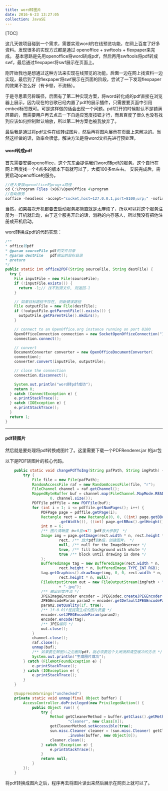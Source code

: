 ```yaml
---
title: word转图片
date: 2016-6-23 13:27:05
collection: JavaSE
---
```


[TOC]

这几天做项目碰到一个需求，需要实现word的在线预览功能，在网上百度了好多资料。发现很多的实现方式都是通过 openoffice + swftools + flexpaper来完成。 基本思路是先用openoffice将word转成pdf，然后再用swftools将pdf转成swf，最后通过flexpaper将swf展示在页面上。

刚开始我也是想通过这种方法来实现在线预览的功能。后面一边在网上找资料一边实现，最后到了用flexpaper将swf展示在页面的阶段，尝试了一下发现flexpaper的效果不怎么好（有卡顿，不流畅）。

于是寻思着另辟蹊径，后面有了第二种实现方案，将word转化成的pdf直接在浏览器上展示，因为现在的谷歌已经内置了pdf的展示插件，只需要要页面中引用embed标签既可。可是这样做的话会出现一个问题。pdf打开的时候默认不是铺满屏幕的，而需要用户再去点击一下自适应宽度按钮才行，而且百度了很久也没有找到应该如何控制默认缩放，所以第二种方案也被我放弃了。

最后我是通过将pdf文件在线转成图片，然后再将图片展示在页面上来解决的。当然这样做的话，效率会很低，解决方法是将word文档先进行预处理。

#### word转成pdf
首先需要安装openoffice，这个东东会提供我们word转pdf的服务。这个自行在网上百度找一个4点多的版本下载就可以了，大概100多m左右。
安装完成后，需要启动openoffice的服务。
``` java
//进入安装openoffice的progra路径
cd C:\Program Files (x86)\OpenOffice 4\program  
//启动服务
soffice -headless -accept="socket,host=127.0.0.1,port=8100;urp;" -nofirststartwizard
```
当然，如果每次开机都要去启动服务那简直就是太麻烦了，所以可以将这个服务注册为一开机就启动，由于这个服务开启的话，消耗的内存感人，所以我没有把他注册成开机启动。

word转换成pdf的代码实现：
``` java
/**
* office转pdf
* @param sourceFile pdf的文件目录
* @param destFile   pdf输出的目标目录
* @return
*/
public static int office2PDF(String sourceFile, String destFile) {
  try {
    File inputFile = new File(sourceFile);
    if (!inputFile.exists()) {
      return -1;// 找不到源文件, 则返回-1
    }

    // 如果目标路径不存在, 则新建该路径
    File outputFile = new File(destFile);
    if (!outputFile.getParentFile().exists()) {
      outputFile.getParentFile().mkdirs();
    }

    // connect to an OpenOffice.org instance running on port 8100
    OpenOfficeConnection connection = new SocketOpenOfficeConnection("127.0.0.1", 8100);
    connection.connect();

    // convert
    DocumentConverter converter = new OpenOfficeDocumentConverter(
    connection);
    converter.convert(inputFile, outputFile);

    // close the connection
    connection.disconnect();

    System.out.println("word转pdf成功");
    return 0;
  } catch (ConnectException e) {
  	e.printStackTrace();
  } catch (IOException e) {
    e.printStackTrace();
  }
  return 1;
}
```

---

#### pdf转图片
然后就是要处理将pdf转换成图片了。这里需要下载一个PDFRenderer.jar 的jar包

以下是PDF转图片的核心代码。
``` java
	public static void changePdfToImg(String pafPath, String imgPath) {
		try {
			File file = new File(pafPath);
			RandomAccessFile raf = new RandomAccessFile(file, "r");
			FileChannel channel = raf.getChannel();
			MappedByteBuffer buf = channel.map(FileChannel.MapMode.READ_ONLY,
					0, channel.size());
			PDFFile pdffile = new PDFFile(buf);
			for (int i = 1; i <= pdffile.getNumPages(); i++) {
				PDFPage page = pdffile.getPage(i);
				Rectangle rect = new Rectangle(0, 0, ((int) page.getBBox()
						.getWidth()), ((int) page.getBBox().getHeight()));
				int n = 6;
				/** 图片清晰度（n>0且n<7）【pdf放大参数】 */
				Image img = page.getImage(rect.width * n, rect.height * n,
						rect, /** 放大pdf到n倍，创建图片。 */
						null, /** null for the ImageObserver */
						true, /** fill background with white */
						true /** block until drawing is done */
				);
				BufferedImage tag = new BufferedImage(rect.width * n,
						rect.height * n, BufferedImage.TYPE_INT_RGB);
				tag.getGraphics().drawImage(img, 0, 0, rect.width * n,
						rect.height * n, null);
				FileOutputStream out = new FileOutputStream(imgPath + "\\"+ i
						+ ".jpg");
				/** 输出到文件流 */
				JPEGImageEncoder encoder = JPEGCodec.createJPEGEncoder(out);
				JPEGEncodeParam param2 = encoder.getDefaultJPEGEncodeParam(tag);
				param2.setQuality(1f, true);
				/** 1f~0.01f是提高生成的图片质量 */
				encoder.setJPEGEncodeParam(param2);
				encoder.encode(tag);
				/** JPEG编码 */
				out.close();
			}
			channel.close();
			raf.close();
			unmap(buf);
			/** 如果要在转图片之后删除pdf，就必须要这个关闭流和清空缓冲的方法 */
			System.out.println("生成图片成功");
		} catch (FileNotFoundException e) {
			e.printStackTrace();
		} catch (IOException e) {
			e.printStackTrace();
		}
	}

	@SuppressWarnings("unchecked")
	private static void unmap(final Object buffer) {
		AccessController.doPrivileged(new PrivilegedAction() {
			public Object run() {
				try {
					Method getCleanerMethod = buffer.getClass().getMethod(
							"cleaner", new Class[0]);
					getCleanerMethod.setAccessible(true);
					sun.misc.Cleaner cleaner = (sun.misc.Cleaner) getCleanerMethod
							.invoke(buffer, new Object[0]);
					cleaner.clean();
				} catch (Exception e) {
					e.printStackTrace();
				}
				return null;
			}
		});
	}
```
将pdf转换成图片之后，程序再去将图片读出来然后展示在网页上就可以了。